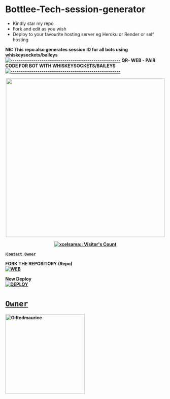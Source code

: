 # Bottlee-Tech-session-generator
- Kindly star my repo
- Fork and edit as you wish
- Deploy to your favourite hosting server eg Heroku or Render or self hosting

<strong>NB:<strong/> This repo also generates session ID for all bots using whiskeysockets/baileys
[![-----------------------------------------------------](https://raw.githubusercontent.com/andreasbm/readme/master/assets/lines/colored.png)](#table-of-contents)
QR- WEB - PAIR CODE FOR BOT WITH WHISKEYSOCKETS/BAILEYS
[![-----------------------------------------------------](https://raw.githubusercontent.com/andreasbm/readme/master/assets/lines/colored.png)](#table-of-contents)
<p align="center">
   <a href="https://github.com/Xcelsama">
    <img src="" width="500">
     
</a>
   <a aria-label="QRis free to use" href="https://whatsapp.com/channel/0029VaBcXo4JJhzW9c1uVD2X" target="_blank">
 <p align="center"><img src="https://telegra.ph/file/cb0ca30c5924b296bd332.jpg" alt="xcelsama:: Visitor's Count" /></p>



[`ℹ️Contact Owner`](https://wa.me/254710415721)

FORK THE REPOSITORY (Repo) 
    <br>
<a href="https://github.com/Botllee/KING-AMDI-AI-pair/fork"><img title="WEB" src="https://img.shields.io/badge/FORK Gifted-QR?color=black&style=for-the-badge&logo=stackshare"></a>

Now Deploy
    <br>
<a href='https://dashboard.heroku.com/new?template=https://github.com/Botllee/KING-AMDI-AI-pair' target="_blank"><img alt='DEPLOY' src='https://img.shields.io/badge/-DEPLOY-black?style=for-the-badge&logo=heroku&logoColor=white'/>
# `Owner`

 <a href="https://github.com/Botllee"><img src="https://telegra.ph/file/cb0ca30c5924b296bd332.jpg" width="250" height="250" alt="Giftedmaurice"/></a>

# 
   
